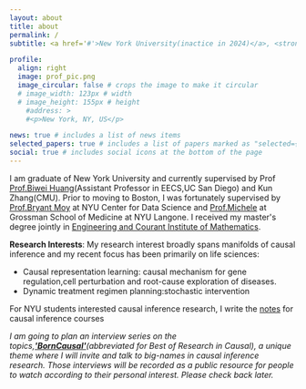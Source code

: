 ```yaml
---
layout: about
title: about
permalink: /
subtitle: <a href='#'>New York University(inactice in 2024)</a>, <strong>Cambridge,MA</strong>

profile:
  align: right
  image: prof_pic.png
  image_circular: false # crops the image to make it circular
  # image_width: 123px # width
  # image_height: 155px # height
    #address: >
    #<p>New York, NY, US</p>

news: true # includes a list of news items
selected_papers: true # includes a list of papers marked as "selected={true}"
social: true # includes social icons at the bottom of the page
---
```


I am graduate of New York University and currently supervised by Prof <a href="https://biweihuang.com/">Prof.Biwei Huang</a>(Assistant Professor in EECS,UC San Diego) and Kun Zhang(CMU). Prior to moving to Boston, I was fortunately supervised by <a href="https://bryantjmoy.com/">Prof.Bryant Moy</a> at NYU Center for Data Science and <a href="https://michelesantacatterina.github.io/">Prof.Michele</a> at Grossman School of Medicine at NYU Langone. I received my master's degree jointly in [Engineering and Courant Institute of Mathematics](https://math.nyu.edu/dynamic/sites/tandon/).

__Research Interests__: My research interest broadly spans manifolds of causal inference and my recent focus has been primarily on life sciences:

- Causal representation learning: causal mechanism for gene regulation,cell perturbation and root-cause exploration of diseases.
- Dynamic treatment regimen planning:stochastic intervention 

For NYU students interested causal inference research, I write the [notes](https://jr5674.wixsite.com/mysite/causal-inference-course) for causal inference courses

_I am going to plan an interview series on the topics,[**'BornCausal'**](https://www.youtube.com/channel/UC1xuZ2oXQCDQWtZx1v7OIGw)(abbreviated for Best of Research in Causal), a unique theme where I will invite and talk to big-names in causal inference research. Those interviews will be recorded as a public resource for people to watch according to their personal interest. Please check back later._
